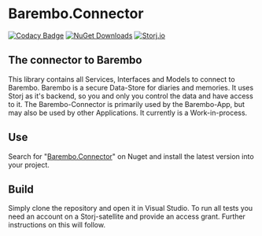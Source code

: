 # Barembo.Connector

[![Codacy Badge](https://api.codacy.com/project/badge/Grade/e3e046bc37e94b4d9f6066a468473c3c)](https://app.codacy.com/gh/TopperDEL/Barembo.Connector?utm_source=github.com&utm_medium=referral&utm_content=TopperDEL/Barembo.Connector&utm_campaign=Badge_Grade)
[![NuGet Downloads](https://img.shields.io/nuget/dt/Barembo.Connector)](https://www.nuget.org/packages/Barembo.Connector) [![Storj.io](https://storj.io/img/storj-badge.svg)](https://storj.io)

## The connector to Barembo

This library contains all Services, Interfaces and Models to connect to Barembo. Barembo is a secure Data-Store for diaries and memories. It uses Storj as it's backend, so you and only you control the data and have access to it.
The Barembo-Connector is primarily used by the Barembo-App, but may also be used by other Applications. It currently is a Work-in-process.

## Use

Search for "[Barembo.Connector](https://www.nuget.org/packages/Barembo.Connector)" on Nuget and install the latest version into your project.

## Build

Simply clone the repository and open it in Visual Studio. To run all tests you need an account on a Storj-satellite and provide an access grant. Further instructions on this will follow.
